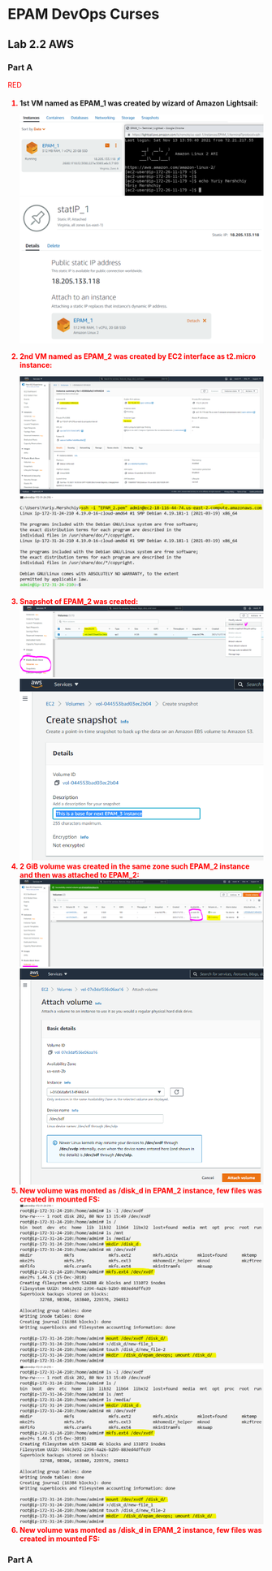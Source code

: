 









<h1>EPAM DevOps Curses</h1>
<h2>Lab 2.2 AWS</h2>
<h3>Part A</h3><span style=color:red>RED
<h4><ol>
<li><a>1st VM named as EPAM_1 was created by wizard of Amazon Lightsail:</a><p><img
 src=t2.2_EPAM_1_ssh.PNG><img
 src=t2.2_EPAM_1_statIP_18.205.133.118.PNG>
<li>2nd VM named as EPAM_2 was created by EC2 interface as t2.micro instance:<p><img
 src=t2.2_EPAM_2_18.116.44.74.PNG><img
 src=t2.2_ssh_to_EPAM_2.PNG>
<li>Snapshot of EPAM_2 was created:<img
 src=t2.2_EPAM_2_snapshot_menu.PNG><img
 src=t2.2_EPAM_2_snapshot_creation.PNG>
<li>2 GiB volume was created in the same zone such EPAM_2 instance and then was attached to EPAM_2:<img
 src=t2.2_EPAM_2_new_volume_creation.PNG><img
 src=t2.2_EPAM_2_new_volume_attach_menu.PNG>
<li>New volume was monted as /disk_d in EPAM_2 instance, few files was created in mounted FS:<img src=t2.2_EPAM_2_new_volume_mount.PNG>
<img src=t2.2_EPAM_2_new_volume_mount.PNG>
<li>New volume was monted as /disk_d in EPAM_2 instance, few files was created in mounted FS:

</ol></h4></span>

<h3>Part A</h3>
